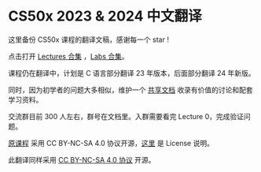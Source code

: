 # CS50x 2023 & 2024 中文翻译
这里备份 CS50x 课程的翻译文稿，感谢每一个 star !

点击打开 [Lectures 合集](https://space.bilibili.com/398793142/channel/collectiondetail?sid=1694108) ，[Labs 合集](https://space.bilibili.com/398793142/channel/collectiondetail?sid=1694420)。


课程仍在翻译中，计划是 C 语言部分翻译 23 年版本，后面部分翻译 24 年新版。

同时，因为初学者的问题大多相似，维护一个 [共享文档](https://uufyjevghz.feishu.cn/docx/DP78d2U5TosTOTx9QCbcjp8GnBh) 收录有价值的讨论和配套学习资料。


交流群目前 300 人左右，群号在文档里。入群需要看完 Lecture 0，完成验证问题。

[原课程](https://cs50.harvard.edu/) 采用 CC BY-NC-SA 4.0 协议开源，[这里](https://cs50.harvard.edu/x/2023/license/) 是 License 说明。

此翻译同样采用 [CC BY-NC-SA 4.0 协议](https://creativecommons.org/licenses/by-nc-sa/4.0/deed.zh-Hans) 开源。